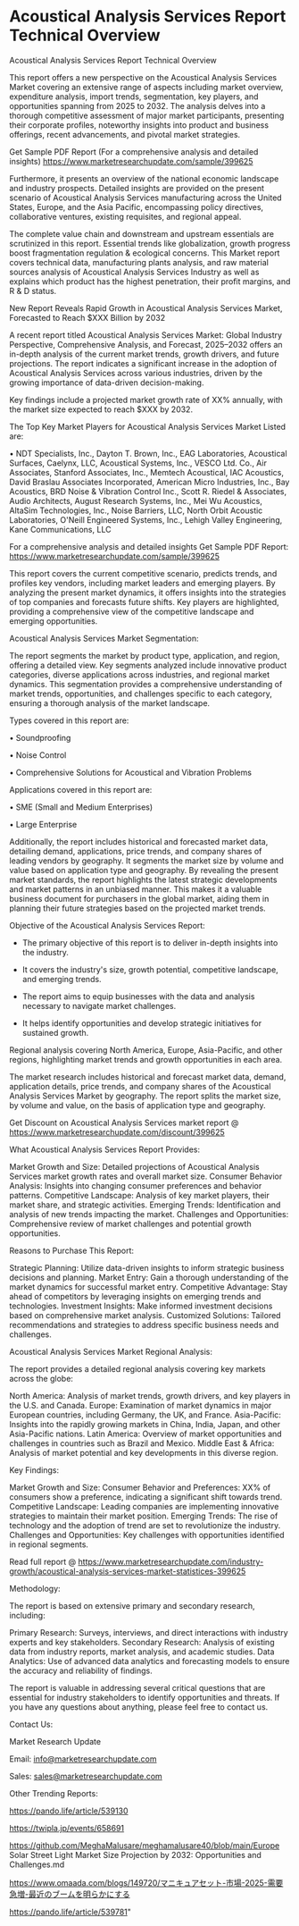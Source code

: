 # Acoustical Analysis Services Report Technical Overview
Acoustical Analysis Services Report Technical Overview

This report offers a new perspective on the Acoustical Analysis Services Market covering an extensive range of aspects including market overview, expenditure analysis, import trends, segmentation, key players, and opportunities spanning from 2025 to 2032. The analysis delves into a thorough competitive assessment of major market participants, presenting their corporate profiles, noteworthy insights into product and business offerings, recent advancements, and pivotal market strategies.

Get Sample PDF Report (For a comprehensive analysis and detailed insights) https://www.marketresearchupdate.com/sample/399625

Furthermore, it presents an overview of the national economic landscape and industry prospects. Detailed insights are provided on the present scenario of Acoustical Analysis Services manufacturing across the United States, Europe, and the Asia Pacific, encompassing policy directives, collaborative ventures, existing requisites, and regional appeal.

The complete value chain and downstream and upstream essentials are scrutinized in this report. Essential trends like globalization, growth progress boost fragmentation regulation & ecological concerns. This Market report covers technical data, manufacturing plants analysis, and raw material sources analysis of Acoustical Analysis Services Industry as well as explains which product has the highest penetration, their profit margins, and R & D status.

New Report Reveals Rapid Growth in Acoustical Analysis Services Market, Forecasted to Reach $XXX Billion by 2032

A recent report titled Acoustical Analysis Services Market: Global Industry Perspective, Comprehensive Analysis, and Forecast, 2025–2032 offers an in-depth analysis of the current market trends, growth drivers, and future projections. The report indicates a significant increase in the adoption of Acoustical Analysis Services across various industries, driven by the growing importance of data-driven decision-making.

Key findings include a projected market growth rate of XX% annually, with the market size expected to reach $XXX by 2032.

The Top Key Market Players for Acoustical Analysis Services Market Listed are:

• NDT Specialists, Inc., Dayton T. Brown, Inc., EAG Laboratories, Acoustical Surfaces, Caelynx, LLC, Acoustical Systems, Inc., VESCO Ltd. Co., Air Associates, Stanford Associates, Inc., Memtech Acoustical, IAC Acoustics, David Braslau Associates Incorporated, American Micro Industries, Inc., Bay Acoustics, BRD Noise & Vibration Control Inc., Scott R. Riedel & Associates, Audio Architects, August Research Systems, Inc., Mei Wu Acoustics, AltaSim Technologies, Inc., Noise Barriers, LLC, North Orbit Acoustic Laboratories, O'Neill Engineered Systems, Inc., Lehigh Valley Engineering, Kane Communications, LLC

For a comprehensive analysis and detailed insights Get Sample PDF Report: https://www.marketresearchupdate.com/sample/399625

This report covers the current competitive scenario, predicts trends, and profiles key vendors, including market leaders and emerging players. By analyzing the present market dynamics, it offers insights into the strategies of top companies and forecasts future shifts. Key players are highlighted, providing a comprehensive view of the competitive landscape and emerging opportunities.

Acoustical Analysis Services Market Segmentation:

The report segments the market by product type, application, and region, offering a detailed view. Key segments analyzed include innovative product categories, diverse applications across industries, and regional market dynamics. This segmentation provides a comprehensive understanding of market trends, opportunities, and challenges specific to each category, ensuring a thorough analysis of the market landscape.

Types covered in this report are:

• Soundproofing

• Noise Control

• Comprehensive Solutions for Acoustical and Vibration Problems

Applications covered in this report are:

• SME (Small and Medium Enterprises)

• Large Enterprise

Additionally, the report includes historical and forecasted market data, detailing demand, applications, price trends, and company shares of leading vendors by geography. It segments the market size by volume and value based on application type and geography. By revealing the present market standards, the report highlights the latest strategic developments and market patterns in an unbiased manner. This makes it a valuable business document for purchasers in the global market, aiding them in planning their future strategies based on the projected market trends.

Objective of the Acoustical Analysis Services Report:

- The primary objective of this report is to deliver in-depth insights into the industry.

- It covers the industry's size, growth potential, competitive landscape, and emerging trends.

- The report aims to equip businesses with the data and analysis necessary to navigate market challenges.

- It helps identify opportunities and develop strategic initiatives for sustained growth.

Regional analysis covering North America, Europe, Asia-Pacific, and other regions, highlighting market trends and growth opportunities in each area.

The market research includes historical and forecast market data, demand, application details, price trends, and company shares of the Acoustical Analysis Services Market by geography. The report splits the market size, by volume and value, on the basis of application type and geography.

Get Discount on Acoustical Analysis Services market report @ https://www.marketresearchupdate.com/discount/399625

What Acoustical Analysis Services Report Provides:

Market Growth and Size: Detailed projections of Acoustical Analysis Services market growth rates and overall market size.
Consumer Behavior Analysis: Insights into changing consumer preferences and behavior patterns.
Competitive Landscape: Analysis of key market players, their market share, and strategic activities.
Emerging Trends: Identification and analysis of new trends impacting the market.
Challenges and Opportunities: Comprehensive review of market challenges and potential growth opportunities.

Reasons to Purchase This Report:

Strategic Planning: Utilize data-driven insights to inform strategic business decisions and planning.
Market Entry: Gain a thorough understanding of the market dynamics for successful market entry.
Competitive Advantage: Stay ahead of competitors by leveraging insights on emerging trends and technologies.
Investment Insights: Make informed investment decisions based on comprehensive market analysis.
Customized Solutions: Tailored recommendations and strategies to address specific business needs and challenges.

Acoustical Analysis Services Market Regional Analysis:

The report provides a detailed regional analysis covering key markets across the globe:

North America: Analysis of market trends, growth drivers, and key players in the U.S. and Canada.
Europe: Examination of market dynamics in major European countries, including Germany, the UK, and France.
Asia-Pacific: Insights into the rapidly growing markets in China, India, Japan, and other Asia-Pacific nations.
Latin America: Overview of market opportunities and challenges in countries such as Brazil and Mexico.
Middle East & Africa: Analysis of market potential and key developments in this diverse region.

Key Findings:

Market Growth and Size:
Consumer Behavior and Preferences: XX% of consumers show a preference, indicating a significant shift towards trend.
Competitive Landscape: Leading companies are implementing innovative strategies to maintain their market position.
Emerging Trends: The rise of technology and the adoption of trend are set to revolutionize the industry.
Challenges and Opportunities: Key challenges with opportunities identified in regional segments.

Read full report @ https://www.marketresearchupdate.com/industry-growth/acoustical-analysis-services-market-statistices-399625

Methodology:

The report is based on extensive primary and secondary research, including:

Primary Research: Surveys, interviews, and direct interactions with industry experts and key stakeholders.
Secondary Research: Analysis of existing data from industry reports, market analysis, and academic studies.
Data Analytics: Use of advanced data analytics and forecasting models to ensure the accuracy and reliability of findings.

The report is valuable in addressing several critical questions that are essential for industry stakeholders to identify opportunities and threats. If you have any questions about anything, please feel free to contact us.

Contact Us:

Market Research Update

Email: info@marketresearchupdate.com

Sales: sales@marketresearchupdate.com

Other Trending Reports:

https://pando.life/article/539130

https://twipla.jp/events/658691

https://github.com/MeghaMalusare/meghamalusare40/blob/main/Europe Solar Street Light Market Size Projection by 2032: Opportunities and Challenges.md

https://www.omaada.com/blogs/149720/マニキュアセット-市場-2025-需要急増-最近のブームを明らかにする

https://pando.life/article/539781"
